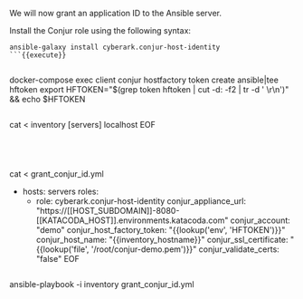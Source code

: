 
We will now grant an application ID to the Ansible server.

Install the Conjur role using the following syntax:

```
ansible-galaxy install cyberark.conjur-host-identity
```{{execute}}


```
docker-compose exec client conjur hostfactory token create ansible|tee hftoken
export HFTOKEN="$(grep token hftoken | cut -d: -f2 | tr -d ' \r\n')" && echo $HFTOKEN
```{{execute}}

```
cat <<EOF > inventory
[servers]
localhost
EOF
```{{execute}}
  
  
  
```
cat <<EOF > grant_conjur_id.yml
- hosts: servers
  roles:
    - role: cyberark.conjur-host-identity
      conjur_appliance_url: "https://[[HOST_SUBDOMAIN]]-8080-[[KATACODA_HOST]].environments.katacoda.com"
      conjur_account: "demo"
      conjur_host_factory_token: "{{lookup('env', 'HFTOKEN')}}"
      conjur_host_name: "{{inventory_hostname}}"
      conjur_ssl_certificate:  "{{lookup('file', '/root/conjur-demo.pem')}}"
      conjur_validate_certs: "false"
EOF
```{{execute}}
```
ansible-playbook -i inventory grant_conjur_id.yml
```{{execute}}
